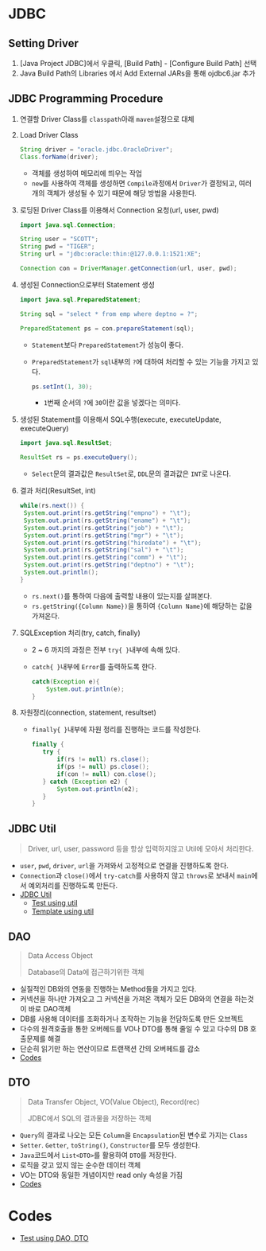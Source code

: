 # JDBC

## Setting Driver

1. [Java Project JDBC]에서 우클릭, [Build Path] - [Configure Build Path] 선택
2. Java Build Path의 Libraries 에서 Add External JARs을 통해 ojdbc6.jar 추가

## JDBC Programming Procedure

1. 연결할 Driver Class를 `classpath`아래 `maven`설정으로 대체

2. Load Driver Class

   ```java
   String driver = "oracle.jdbc.OracleDriver";
   Class.forName(driver);
   ```

   * 객체를 생성하여 메모리에 띄우는 작업
   * `new`를 사용하여 객체를 생성하면 `Compile`과정에서 `Driver`가 결정되고, 여러 개의 객체가 생성될 수 있기 때문에 해당 방법을 사용한다.

3. 로딩된 Driver Class를 이용해서 Connection 요청(url, user, pwd)

   ```java
   import java.sql.Connection;
   
   String user = "SCOTT";
   String pwd = "TIGER";
   String url = "jdbc:oracle:thin:@127.0.0.1:1521:XE";
   
   Connection con = DriverManager.getConnection(url, user, pwd);
   ```

4. 생성된 Connection으로부터 Statement 생성

   ```java
   import java.sql.PreparedStatement;
   
   String sql = "select * from emp where deptno = ?";
   
   PreparedStatement ps = con.prepareStatement(sql);
   ```

   * `Statement`보다 `PreparedStatement`가 성능이 좋다.

   * `PreparedStatement`가 `sql`내부의 `?`에 대하여 처리할 수 있는 기능을 가지고 있다.

     ```java
     ps.setInt(1, 30);
     ```

     * `1`번째 순서의 `?`에 `30`이란 값을 넣겠다는 의미다.

5. 생성된 Statement를 이용해서 SQL수행(execute, executeUpdate, executeQuery)

   ```java
   import java.sql.ResultSet;
   
   ResultSet rs = ps.executeQuery();
   ```

   * `Select`문의 결과값은 `ResultSet`로, `DDL`문의 결과값은 `INT`로 나온다.

6. 결과 처리(ResultSet, int)

   ```java
   while(rs.next()) {
   	System.out.print(rs.getString("empno") + "\t");
   	System.out.print(rs.getString("ename") + "\t");
   	System.out.print(rs.getString("job") + "\t");
   	System.out.print(rs.getString("mgr") + "\t");
   	System.out.print(rs.getString("hiredate") + "\t");
   	System.out.print(rs.getString("sal") + "\t");
   	System.out.print(rs.getString("comm") + "\t");
   	System.out.print(rs.getString("deptno") + "\t");
   	System.out.println();
   }
   ```

   * `rs.next()`를 통하여 다음에 출력할 내용이 있는지를 살펴본다.
   * `rs.getString({Column Name})`을 통하여 `{Column Name}`에 해당하는 값을 가져온다.

7. SQLException 처리(try, catch, finally)

   * 2 ~ 6 까지의 과정은 전부 `try{ }`내부에 속해 있다.

   * `catch{ }`내부에 `Error`를 출력하도록 한다.

     ```java
     catch(Exception e){
         System.out.println(e);
     }
     ```

8. 자원정리(connection, statement, resultset)

   * `finally{ }`내부에 자원 정리를 진행하는 코드를 작성한다.

     ```java
     finally {
     	try {
     		if(rs != null) rs.close();
     		if(ps != null) ps.close();
     		if(con != null) con.close();
     	} catch (Exception e2) {
     		System.out.println(e2);
     	}
     }
     ```

## JDBC Util

> Driver, url, user, password 등을 항상 입력하지않고 Util에 모아서 처리한다.

* `user`, `pwd`, `driver`, `url`을 가져와서 고정적으로 연결을 진행하도록 한다.
* `Connection`과 `close()`에서 `try-catch`를 사용하지 않고 `throws`로 보내서 `main`에서 예외처리를 진행하도록 만든다.
* [JDBC Util](https://github.com/TunaHG/Database/blob/master/src/util/jdbcUtil.java)
  * [Test using util](https://github.com/TunaHG/Database/blob/master/src/test/Test02_emp.java)
  * [Template using util](https://github.com/TunaHG/Database/blob/master/src/test/JDBC_Template.java)

## DAO

> Data Access Object
>
> Database의 Data에 접근하기위한 객체

* 실질적인 DB와의 연동을 진행하는 Method들을 가지고 있다.
* 커넥션을 하나만 가져오고 그 커넥션을 가져온 객체가 모든 DB와의 연결을 하는것이 바로 DAO객체
* DB를 사용해 데이터를 조화하거나 조작하는 기능을 전담하도록 만든 오브젝트
* 다수의 원격호출을 통한 오버헤드를 VO나 DTO를 통해 줄일 수 있고 다수의 DB 호출문제를 해결
* 단순히 읽기만 하는 연산이므로 트랜잭션 간의 오버헤드를 감소
* [Codes](https://github.com/TunaHG/Database/blob/master/src/DAO/DeptDAO.java)

## DTO

> Data Transfer Object, VO(Value Object), Record(rec)
>
> JDBC에서 SQL의 결과물을 저장하는 객체

* `Query`의 결과로 나오는 모든 `Column`을 `Encapsulation`된 변수로 가지는 `Class`
* `Setter`. `Getter`, `toString()`, `Constructor`를 모두 생성한다.
* `Java`코드에서 `List<DTO>`를 활용하여 `DTO`를 저장한다.
* 로직을 갖고 있지 않는 순수한 데이터 객체
* VO는 DTO와 동일한 개념이지만 read only 속성을 가짐
* [Codes](https://github.com/TunaHG/Database/blob/master/src/DTO/DeptDTO.java)

# Codes

* [Test using DAO, DTO](https://github.com/TunaHG/Database/blob/master/src/test/Test03.java)